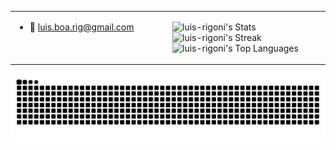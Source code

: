 <table border="0px">
  <tr>
    <td valign="top" width="50%">
      
- 👋 luis.boa.rig@gmail.com  

    </td>
    <td valign="top" width="50%">

    ![luis-rigoni's Stats](https://github-readme-stats.vercel.app/api?username=luis-rigoni&theme=vue-dark&show_icons=true&hide_border=true&count_private=true) 
    ![luis-rigoni's Streak](https://github-readme-streak-stats.herokuapp.com/?user=luis-rigoni&theme=dark&hide_border=true) 
    ![luis-rigoni's Top Languages](https://github-readme-stats.vercel.app/api/top-langs/?username=luis-rigoni&theme=dark&show_icons=true&hide_border=true&layout=compact)

    </td>
  </tr>
</table>

<picture>
  <source media="(prefers-color-scheme: dark)" srcset="https://raw.githubusercontent.com/luis-rigoni/luis-rigoni/output/github-contribution-grid-snake-dark.svg">
  <source media="(prefers-color-scheme: light)" srcset="https://raw.githubusercontent.com/luis-rigoni/luis-rigoni/output/github-contribution-grid-snake.svg">
  <img alt="github contribution grid snake animation" src="https://raw.githubusercontent.com/luis-rigoni/luis-rigoni/output/github-contribution-grid-snake.svg">
</picture>
